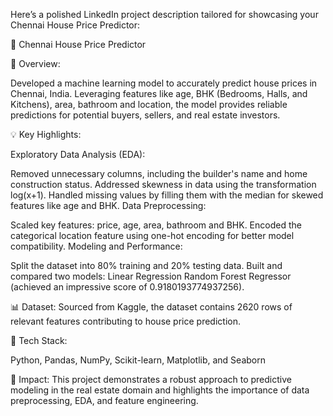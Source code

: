 Here’s a polished LinkedIn project description tailored for showcasing your Chennai House Price Predictor:

🚀 Chennai House Price Predictor

📍 Overview:

Developed a machine learning model to accurately predict house prices in Chennai, India. Leveraging features like age, BHK (Bedrooms, Halls, and Kitchens), area, bathroom and location, the model provides reliable predictions for potential buyers, sellers, and real estate investors.

💡 Key Highlights:

Exploratory Data Analysis (EDA):

Removed unnecessary columns, including the builder's name and home construction status.
Addressed skewness in data using the transformation log(x+1).
Handled missing values by filling them with the median for skewed features like age and BHK.
Data Preprocessing:

Scaled key features: price, age, area, bathroom and BHK.
Encoded the categorical location feature using one-hot encoding for better model compatibility.
Modeling and Performance:

Split the dataset into 80% training and 20% testing data.
Built and compared two models:
Linear Regression
Random Forest Regressor (achieved an impressive score of 0.9180193774937256).

📊 Dataset:
Sourced from Kaggle, the dataset contains 2620 rows of relevant features contributing to house price prediction.

🔧 Tech Stack:

Python, Pandas, NumPy, Scikit-learn, Matplotlib, and Seaborn

🌟 Impact:
This project demonstrates a robust approach to predictive modeling in the real estate domain and highlights the importance of data preprocessing, EDA, and feature engineering.
